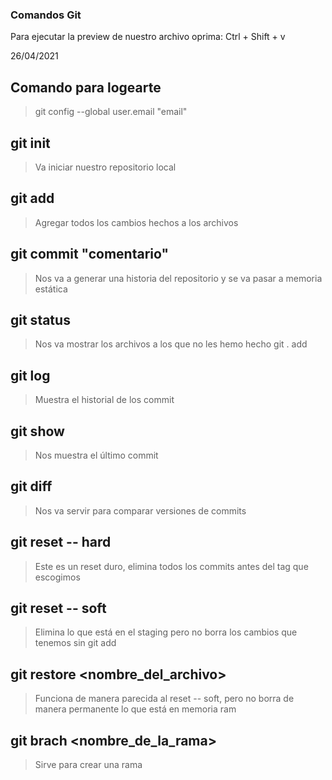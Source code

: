 ### Comandos Git
Para ejecutar la preview de nuestro archivo oprima: Ctrl + Shift + v

26/04/2021

## Comando para logearte
> git config --global user.email "email"
## git init
> Va iniciar nuestro repositorio local
## git add
> Agregar todos los cambios hechos a los archivos
## git commit "comentario"
> Nos va a generar una historia del repositorio y se va pasar a memoria estática
## git status
> Nos va mostrar los archivos a los que no les hemo hecho git . add

## git log
> Muestra el historial de los commit

## git show
>Nos muestra el último commit

## git diff <tag> <tag>
>Nos va servir para comparar versiones de commits

## git reset -- hard
>Este es un reset duro, elimina todos los commits antes del tag que escogimos

## git reset -- soft
> Elimina lo que está en el staging pero no borra los cambios que tenemos sin git add

## git restore <nombre_del_archivo>
>Funciona de manera parecida al reset -- soft, pero no borra de manera permanente lo que está en memoria ram

## git brach <nombre_de_la_rama>
> Sirve para crear una rama

